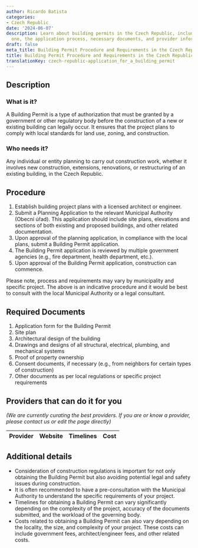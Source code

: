 ```yaml
---
author: Ricardo Batista
categories:
- Czech Republic
date: '2024-06-07'
description: Learn about building permits in the Czech Republic, including who needs
  one, the application process, necessary documents, and provider information.
draft: false
meta_title: Building Permit Procedure and Requirements in the Czech Republic
title: Building Permit Procedure and Requirements in the Czech Republic
translationKey: czech-republic-application_for_a_building_permit
---
```



## Description
### What is it?
A Building Permit is a type of authorization that must be granted by a government or other regulatory body before the construction of a new or existing building can legally occur. It ensures that the project plans to comply with local standards for land use, zoning, and construction.

### Who needs it?
Any individual or entity planning to carry out construction work, whether it involves new construction, extensions, renovations, or restructuring of an existing building, in the Czech Republic.

## Procedure
1. Establish building project plans with a licensed architect or engineer.
2. Submit a Planning Application to the relevant Municipal Authority (Obecní úřad). This application should include site plans, elevations and sections of both existing and proposed buildings, and other related documentation.
3. Upon approval of the planning application, in compliance with the local plans, submit a Building Permit application.
4. The Building Permit application is reviewed by multiple government agencies (e.g., fire department, health department, etc.).
5. Upon approval of the Building Permit application, construction can commence. 

Please note, process and requirements may vary by municipality and specific project. The above is an indicative procedure and it would be best to consult with the local Municipal Authority or a legal consultant.

## Required Documents
1. Application form for the Building Permit
2. Site plan
3. Architectural design of the building
4. Drawings and designs of all structural, electrical, plumbing, and mechanical systems
5. Proof of property ownership
6. Consent documents, if necessary (e.g., from neighbors for certain types of construction)
7. Other documents as per local regulations or specific project requirements

## Providers that can do it for you

_(We are currently curating the best providers. If you are or know a provider, please contact us or edit the page directly)_

| Provider        |     Website     |     Timelines    |       Cost      |
| --------------- | --------------- |  :-------------: | :-------------: |

## Additional details
- Consideration of construction regulations is important for not only obtaining the Building Permit but also avoiding potential legal and safety issues during construction.
- It is often recommended to have a pre-consultation with the Municipal Authority to understand the specific requirements of your project.
- Timelines for obtaining a Building Permit can vary significantly depending on the complexity of the project, accuracy of the documents submitted, and the workload of the governing body.
- Costs related to obtaining a Building Permit can also vary depending on the locality, the size, and complexity of your project. These costs can include government fees, architect/engineer fees, and other related costs.